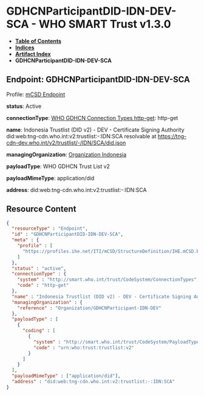 # GDHCNParticipantDID-IDN-DEV-SCA - WHO SMART Trust v1.3.0

* [**Table of Contents**](toc.md)
* [**Indices**](indices.md)
* [**Artifact Index**](artifacts.md)
* **GDHCNParticipantDID-IDN-DEV-SCA**

## Endpoint: GDHCNParticipantDID-IDN-DEV-SCA

Profile: [mCSD Endpoint](https://profiles.ihe.net/ITI/mCSD/4.0.0/StructureDefinition-IHE.mCSD.Endpoint.html)

**status**: Active

**connectionType**: [WHO GDHCN Connection Types http-get](CodeSystem-ConnectionTypes.md#ConnectionTypes-http-get): http-get

**name**: Indonesia Trustlist (DID v2) - DEV - Certificate Signing Authority did:web:tng-cdn.who.int:v2:trustlist:-:IDN:SCA resolvable at https://tng-cdn-dev.who.int/v2/trustlist/-/IDN/SCA/did.json

**managingOrganization**: [Organization Indonesia](Organization-GDHCNParticipant-IDN-DEV.md)

**payloadType**: WHO GDHCN Trust List v2

**payloadMimeType**: application/did

**address**: did:web:tng-cdn.who.int:v2:trustlist:-:IDN:SCA



## Resource Content

```json
{
  "resourceType" : "Endpoint",
  "id" : "GDHCNParticipantDID-IDN-DEV-SCA",
  "meta" : {
    "profile" : [
      "https://profiles.ihe.net/ITI/mCSD/StructureDefinition/IHE.mCSD.Endpoint"
    ]
  },
  "status" : "active",
  "connectionType" : {
    "system" : "http://smart.who.int/trust/CodeSystem/ConnectionTypes",
    "code" : "http-get"
  },
  "name" : "Indonesia Trustlist (DID v2) - DEV - Certificate Signing Authority\ndid:web:tng-cdn.who.int:v2:trustlist:-:IDN:SCA\nresolvable at https://tng-cdn-dev.who.int/v2/trustlist/-/IDN/SCA/did.json",
  "managingOrganization" : {
    "reference" : "Organization/GDHCNParticipant-IDN-DEV"
  },
  "payloadType" : [
    {
      "coding" : [
        {
          "system" : "http://smart.who.int/trust/CodeSystem/PayloadTypes",
          "code" : "urn:who:trust:trustlist:v2"
        }
      ]
    }
  ],
  "payloadMimeType" : ["application/did"],
  "address" : "did:web:tng-cdn.who.int:v2:trustlist:-:IDN:SCA"
}

```
